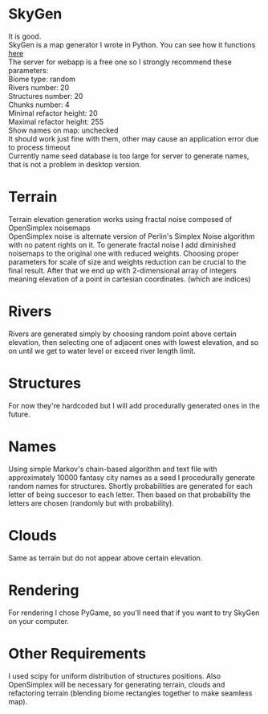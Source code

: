 # SkyGen
It is good.<br>
SkyGen is a map generator I wrote in Python.
You can see how it functions <a href="http://skygen.herokuapp.com">here</a><br>
The server for webapp is a free one so I strongly recommend these parameters:<br>
Biome type: random<br>
Rivers number: 20<br>
Structures number: 20<br>
Chunks number: 4<br>
Minimal refactor height: 20<br>
Maximal refactor height: 255<br>
Show names on map: unchecked<br>
It should work just fine with them, other may cause an application error due to process timeout<br>
Currently name seed database is too large for server to generate names, that is not a problem
in desktop version.
# Terrain
Terrain elevation generation works using fractal noise composed of OpenSimplex noisemaps<br>
OpenSimplex noise is alternate version of Perlin's Simplex Noise algorithm with
no patent rights on it. To generate fractal noise I add diminished noisemaps to the original one with
reduced weights. Choosing proper parameters for scale of size and weights reduction can be crucial to the final result.
After that we end up with 2-dimensional array of integers meaning elevation of a point in cartesian coordinates. (which are indices)
# Rivers
Rivers are generated simply by choosing random point above certain elevation, then selecting
one of adjacent ones with lowest elevation, and so on until we get to water level or exceed river length limit.
# Structures
For now they're hardcoded but I will add procedurally generated ones in the future.
# Names
Using simple Markov's chain-based algorithm and text file with approximately 10000 fantasy city names as a seed
I procedurally generate random names for structures. Shortly probabilities are generated for each letter of being succesor to each letter. Then based on that probability the letters are chosen (randomly but with probability).
# Clouds
Same as terrain but do not appear above certain elevation.
# Rendering
For rendering I chose PyGame, so you'll need that if you want to try SkyGen on your computer.
# Other Requirements
I used scipy for uniform distribution of structures positions. Also OpenSimplex will be necessary for generating terrain, clouds and refactoring terrain (blending biome rectangles together to make seamless map).
